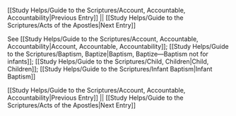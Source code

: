 [[Study Helps/Guide to the Scriptures/Account, Accountable, Accountability|Previous Entry]]  ||  [[Study Helps/Guide to the Scriptures/Acts of the Apostles|Next Entry]]

 See [[Study Helps/Guide to the Scriptures/Account, Accountable, Accountability|Account, Accountable, Accountability]]; [[Study Helps/Guide to the Scriptures/Baptism, Baptize|Baptism, Baptize—Baptism not for infants]]; [[Study Helps/Guide to the Scriptures/Child, Children|Child, Children]]; [[Study Helps/Guide to the Scriptures/Infant Baptism|Infant Baptism]]

[[Study Helps/Guide to the Scriptures/Account, Accountable, Accountability|Previous Entry]]  ||  [[Study Helps/Guide to the Scriptures/Acts of the Apostles|Next Entry]]